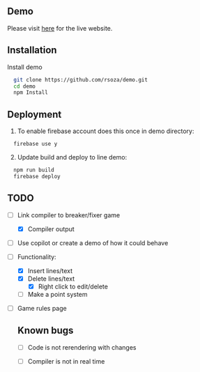 
## Demo

Please visit [here](https://fir-599e4.web.app/) for the live website.

## Installation

Install demo 

```bash
  git clone https://github.com/rsoza/demo.git
  cd demo
  npm Install
```
    
## Deployment


1. To enable firebase account does this once in demo directory:

```bash
  firebase use y
```
2. Update build and deploy to line demo:
```bash
  npm run build
  firebase deploy
```


## TODO

- [ ] Link compiler to breaker/fixer game
  - [X] Compiler output
- [ ] Use copilot or create a demo of how it could behave
- [ ] Functionality:
  - [X] Insert lines/text
  - [X] Delete lines/text
    - [X] Right click to edit/delete
  - [ ] Make a point system
- [ ] Game rules page


  ## Known bugs

  - [ ] Code is not rerendering with changes
  - [ ] Compiler is not in real time
 


